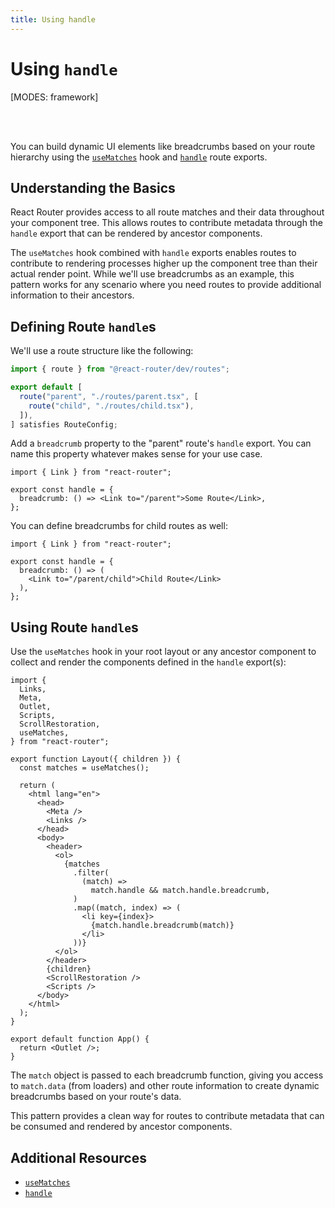 ```yaml
---
title: Using handle
---
```


# Using `handle`

[MODES: framework]

<br/>
<br/>

You can build dynamic UI elements like breadcrumbs based on your route hierarchy using the [`useMatches`][use-matches] hook and [`handle`][handle] route exports.

## Understanding the Basics

React Router provides access to all route matches and their data throughout your component tree. This allows routes to contribute metadata through the `handle` export that can be rendered by ancestor components.

The `useMatches` hook combined with `handle` exports enables routes to contribute to rendering processes higher up the component tree than their actual render point. While we'll use breadcrumbs as an example, this pattern works for any scenario where you need routes to provide additional information to their ancestors.

## Defining Route `handle`s

We'll use a route structure like the following:

```ts filename=app/routes.ts
import { route } from "@react-router/dev/routes";

export default [
  route("parent", "./routes/parent.tsx", [
    route("child", "./routes/child.tsx"),
  ]),
] satisfies RouteConfig;
```

Add a `breadcrumb` property to the "parent" route's `handle` export. You can name this property whatever makes sense for your use case.

```tsx filename=app/routes/parent.tsx
import { Link } from "react-router";

export const handle = {
  breadcrumb: () => <Link to="/parent">Some Route</Link>,
};
```

You can define breadcrumbs for child routes as well:

```tsx filename=app/routes/child.tsx
import { Link } from "react-router";

export const handle = {
  breadcrumb: () => (
    <Link to="/parent/child">Child Route</Link>
  ),
};
```

## Using Route `handle`s

Use the `useMatches` hook in your root layout or any ancestor component to collect and render the components defined in the `handle` export(s):

```tsx filename=app/root.tsx lines=[7,11,22-31]
import {
  Links,
  Meta,
  Outlet,
  Scripts,
  ScrollRestoration,
  useMatches,
} from "react-router";

export function Layout({ children }) {
  const matches = useMatches();

  return (
    <html lang="en">
      <head>
        <Meta />
        <Links />
      </head>
      <body>
        <header>
          <ol>
            {matches
              .filter(
                (match) =>
                  match.handle && match.handle.breadcrumb,
              )
              .map((match, index) => (
                <li key={index}>
                  {match.handle.breadcrumb(match)}
                </li>
              ))}
          </ol>
        </header>
        {children}
        <ScrollRestoration />
        <Scripts />
      </body>
    </html>
  );
}

export default function App() {
  return <Outlet />;
}
```

The `match` object is passed to each breadcrumb function, giving you access to `match.data` (from loaders) and other route information to create dynamic breadcrumbs based on your route's data.

This pattern provides a clean way for routes to contribute metadata that can be consumed and rendered by ancestor components.

## Additional Resources

- [`useMatches`][use-matches]
- [`handle`][handle]

[use-matches]: ../api/hooks/useMatches
[handle]: ../start/framework/route-module#handle
